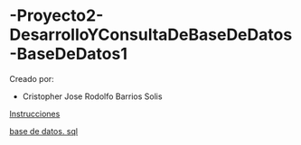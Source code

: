 # -Proyecto2-DesarrolloYConsultaDeBaseDeDatos-BaseDeDatos1

Creado por:

- Cristopher Jose Rodolfo Barrios Solis



[Instrucciones](./Proyecto2.pdf)

[base de datos. sql](./proyecto2.sql)

